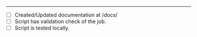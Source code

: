 

***
- [ ] Created/Updated documentation at /docs/
- [ ] Script has validation check of the job.
- [ ] Script is tested locally.
